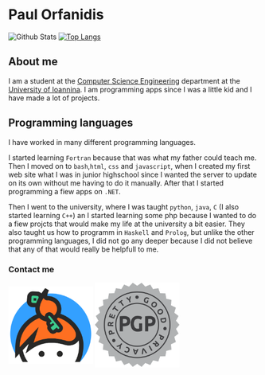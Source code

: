 # Paul Orfanidis

![Github Stats](https://github-readme-stats.vercel.app/api?username=porfanid&show_icons=true&hide_border=true&hide=issues,contribs&count_private=true&theme=github_dark)
[![Top Langs](https://github-readme-stats.vercel.app/api/top-langs/?username=porfanid&layout=compact&hide_border=true&count_private=true&theme=github_dark&langs_count=9)](https://github.com/anuraghazra/github-readme-stats)

## About me
I am a student at the [Computer Science Engineering](https://www.cs.uoi.gr) department at the [University of Ioannina](https://www.uoi.gr/). I am programming apps since I was a little kid and I have made a lot of projects.

## Programming languages
I have worked in many different programming languages.

I started learning `Fortran` because that was what my father could teach me. Then I moved on to `bash`,`html`, `css` and `javascript`, when I created my first web site what I was in junior highschool since I wanted the server to update on its own without me having to do it manually. After that I started programming a fiew apps on `.NET`. 

Then I went to the university, where I was taught `python`, `java`, `C` (I also started learning `C++`) an I started learning some php because I wanted to do a fiew projcts that would make my life at the university a bit easier. They also taught us how to programm in `Haskell` and `Prolog`, but unlike the other programming languages, I did not go any deeper because I did not believe that any of that would really be helpfull to me.

### Contact me

[<img align="center" src="images/Kaybase.png"  width="170"/>](https://keybase.io/porfanidis)
[<img align="center" src="images/png2.png"  width="170"/>](https://porfanid.github.io/public.asc)
